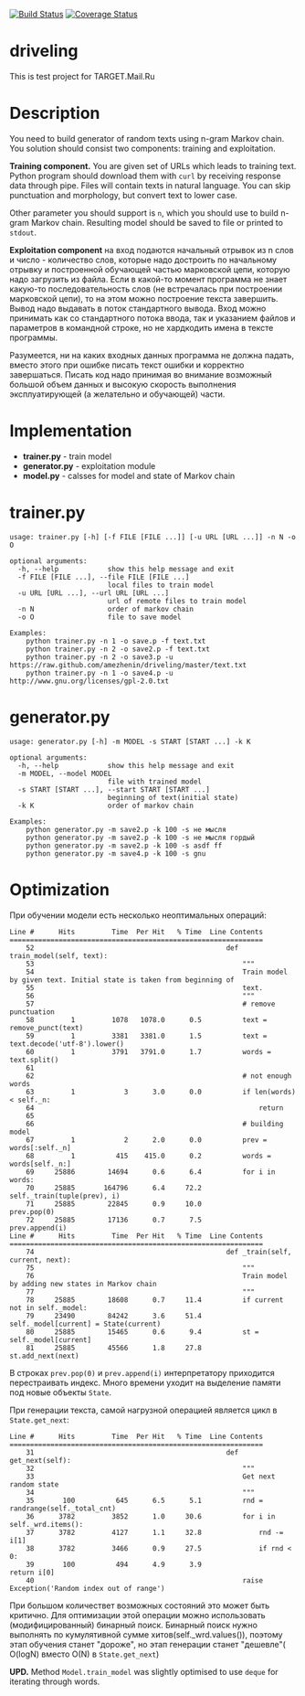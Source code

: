 [![Build Status](https://travis-ci.org/amezhenin/driveling.png?branch=master)](https://travis-ci.org/amezhenin/driveling)
[![Coverage Status](https://coveralls.io/repos/amezhenin/driveling/badge.png)](https://coveralls.io/r/amezhenin/driveling)

driveling
=========
This is test project for TARGET.Mail.Ru

Description
===========

You need to build generator of random texts using n-gram Markov chain. You solution should consist two components: training and exploitation.

**Training component.** You are given set of URLs which leads to training text. Python program should download them with `curl` by receiving response data through pipe. Files will contain texts in natural language. You can skip punctuation and morphology, but convert text to lower case.

Other parameter you should support is `n`, which you should use to build n-gram Markov chain. Resulting model should be saved to file or printed to `stdout`.

**Exploitation component** на вход подаются начальный отрывок из n слов и
число - количество слов, которые надо достроить по начальному отрывку и
построенной обучающей частью марковской цепи, которую надо загрузить из
файла. Если в какой-то момент программа не знает какую-то
последовательность слов (не встречалась при построении марковской цепи),
то на этом можно построение текста завершить. Вывод надо выдавать в
поток стандартного вывода. Вход можно принимать как со стандартного
потока ввода, так и указанием файлов и параметров в командной
строке, но не хардкодить имена в тексте программы.

Разумеется, ни на каких входных данных программа не должна падать,
вместо этого при ошибке писать текст ошибки и корректно завершаться.
Писать код надо принимая во внимание возможный большой объем данных
и высокую скорость выполнения эксплуатирующей (а желательно и обучающей) части.

Implementation
==============
* **trainer.py** - train model
* **generator.py** - exploitation module
* **model.py** - calsses for model and state of Markov chain

trainer.py
==========
    usage: trainer.py [-h] [-f FILE [FILE ...]] [-u URL [URL ...]] -n N -o O
    
    optional arguments:
      -h, --help            show this help message and exit
      -f FILE [FILE ...], --file FILE [FILE ...]
                            local files to train model
      -u URL [URL ...], --url URL [URL ...]
                            url of remote files to train model
      -n N                  order of markov chain
      -o O                  file to save model
    
    Examples:
        python trainer.py -n 1 -o save.p -f text.txt 
        python trainer.py -n 2 -o save2.p -f text.txt
        python trainer.py -n 2 -o save3.p -u https://raw.github.com/amezhenin/driveling/master/text.txt
        python trainer.py -n 1 -o save4.p -u http://www.gnu.org/licenses/gpl-2.0.txt
        
generator.py
============
    usage: generator.py [-h] -m MODEL -s START [START ...] -k K
    
    optional arguments:
      -h, --help            show this help message and exit
      -m MODEL, --model MODEL
                            file with trained model
      -s START [START ...], --start START [START ...]
                            beginning of text(initial state)
      -k K                  order of markov chain
    
    Examples:
        python generator.py -m save2.p -k 100 -s не мысля
        python generator.py -m save2.p -k 100 -s не мысля гордый
        python generator.py -m save2.p -k 100 -s asdf ff
        python generator.py -m save4.p -k 100 -s gnu
    

Optimization
============
При обучении модели есть несколько неоптимальных операций:

    Line #      Hits         Time  Per Hit   % Time  Line Contents
    ==============================================================
        52                                               def train_model(self, text):
        53                                                   """
        54                                                   Train model by given text. Initial state is taken from beginning of 
        55                                                   text.
        56                                                   """
        57                                                   # remove punctuation
        58         1         1078   1078.0      0.5          text = remove_punct(text)
        59         1         3381   3381.0      1.5          text = text.decode('utf-8').lower()
        60         1         3791   3791.0      1.7          words = text.split()
        61                                           
        62                                                   # not enough words
        63         1            3      3.0      0.0          if len(words) < self._n:
        64                                                       return
        65                                           
        66                                                   # building model
        67         1            2      2.0      0.0          prev = words[:self._n]
        68         1          415    415.0      0.2          words = words[self._n:]
        69     25886        14694      0.6      6.4          for i in words:
        70     25885       164796      6.4     72.2              self._train(tuple(prev), i)
        71     25885        22845      0.9     10.0              prev.pop(0)
        72     25885        17136      0.7      7.5              prev.append(i)
    Line #      Hits         Time  Per Hit   % Time  Line Contents
    ==============================================================
        74                                               def _train(self, current, next):
        75                                                   """
        76                                                   Train model by adding new states in Markov chain
        77                                                   """
        78     25885        18608      0.7     11.4          if current not in self._model:
        79     23490        84242      3.6     51.4              self._model[current] = State(current)
        80     25885        15465      0.6      9.4          st = self._model[current]
        81     25885        45566      1.8     27.8          st.add_next(next)


В строках `prev.pop(0)` и `prev.append(i)` интерпретатору приходится перестраивать индекс. 
Много времени уходит на выделение памяти под новые объекты `State`. 

При генерации текста, самой нагрузной операцией является цикл в `State.get_next`:

    Line #      Hits         Time  Per Hit   % Time  Line Contents
    ==============================================================
        31                                               def get_next(self):
        32                                                   """
        33                                                   Get next random state
        34                                                   """
        35       100          645      6.5      5.1          rnd = randrange(self._total_cnt)
        36      3782         3852      1.0     30.6          for i in self._wrd.items():
        37      3782         4127      1.1     32.8              rnd -= i[1]
        38      3782         3466      0.9     27.5              if rnd < 0:
        39       100          494      4.9      3.9                  return i[0]
        40                                                   raise Exception('Random index out of range')

При большом количествет возможных состояний это может быть критично. Для оптимизации 
этой операции можно использовать (модифицированный) бинарный поиск. Бинарный поиск 
нужно выполнять по кумулятивной сумме хитов(self._wrd.values()), поэтому этап обучения
станет "дороже", но этап генерации станет "дешевле"( O(logN) вместо O(N) в `State.get_next`) 

**UPD.** Method `Model.train_model` was slightly optimised to use `deque` for iterating through words. 
